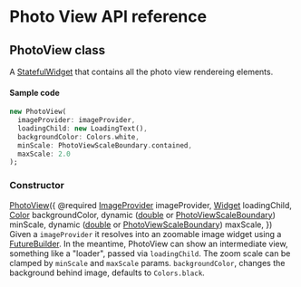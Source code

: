 # Photo View API reference

## PhotoView class
A [StatefulWidget](https://docs.flutter.io/flutter/widgets/StatefulWidget-class.html) that contains all the photo view rendereing elements.


#### Sample code
```dart
new PhotoView(
  imageProvider: imageProvider,
  loadingChild: new LoadingText(),
  backgroundColor: Colors.white,
  minScale: PhotoViewScaleBoundary.contained,
  maxScale: 2.0
);
```

### Constructor
[PhotoView](/lib/photo_view.dart)({
@required [ImageProvider](https://docs.flutter.io/flutter/painting/ImageProvider-class.html) imageProvider, 
[Widget](https://docs.flutter.io/flutter/widgets/Widget-class.html) loadingChild,
[Color](https://docs.flutter.io/flutter/dart-ui/Color-class.html) backgroundColor,
dynamic ([double](https://docs.flutter.io/flutter/dart-core/double-class.html) or [PhotoViewScaleBoundary](/lib/photo_view_scale_boundary.dart)) minScale,
dynamic ([double](https://docs.flutter.io/flutter/dart-core/double-class.html) or [PhotoViewScaleBoundary](/lib/photo_view_scale_boundary.dart)) maxScale,
})
Given a `imageProvider` it resolves into an zoomable image widget using a [FutureBuilder](https://docs.flutter.io/flutter/widgets/FutureBuilder-class.html). In the meantime, PhotoView can show an intermediate view, something like a "loader", passed via `loadingChild`. The zoom scale can be clamped by `minScale` and `maxScale` params. `backgroundColor`, changes the background behind image, defaults to `Colors.black`. 

